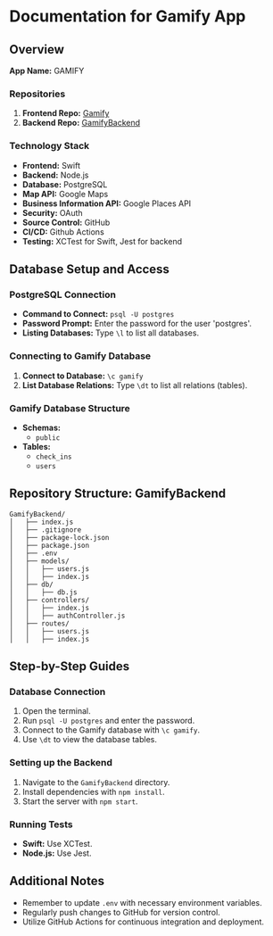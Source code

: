 
# Documentation for Gamify App

## Overview
**App Name:** GAMIFY

### Repositories
1. **Frontend Repo:** [Gamify](https://github.com/Toma5OD/Gamify)
2. **Backend Repo:** [GamifyBackend](https://github.com/Toma5OD/GamifyBackend)

### Technology Stack
- **Frontend:** Swift
- **Backend:** Node.js
- **Database:** PostgreSQL
- **Map API:** Google Maps
- **Business Information API:** Google Places API
- **Security:** OAuth
- **Source Control:** GitHub
- **CI/CD:** Github Actions
- **Testing:** XCTest for Swift, Jest for backend

## Database Setup and Access
### PostgreSQL Connection
- **Command to Connect:** `psql -U postgres`
- **Password Prompt:** Enter the password for the user 'postgres'.
- **Listing Databases:** Type `\l` to list all databases.

### Connecting to Gamify Database
1. **Connect to Database:** `\c gamify`
2. **List Database Relations:** Type `\dt` to list all relations (tables).

### Gamify Database Structure
- **Schemas:**
  - `public`
- **Tables:**
  - `check_ins`
  - `users`

## Repository Structure: GamifyBackend
```
GamifyBackend/
│   ├── index.js
│   ├── .gitignore
│   ├── package-lock.json
│   ├── package.json
│   ├── .env
│   ├── models/
│   │   ├── users.js
│   │   ├── index.js
│   ├── db/
│   │   ├── db.js
│   ├── controllers/
│   │   ├── index.js
│   │   ├── authController.js
│   ├── routes/
│   │   ├── users.js
│   │   ├── index.js
```

## Step-by-Step Guides
### Database Connection
1. Open the terminal.
2. Run `psql -U postgres` and enter the password.
3. Connect to the Gamify database with `\c gamify`.
4. Use `\dt` to view the database tables.

### Setting up the Backend
1. Navigate to the `GamifyBackend` directory.
2. Install dependencies with `npm install`.
3. Start the server with `npm start`.

### Running Tests
- **Swift:** Use XCTest.
- **Node.js:** Use Jest.

## Additional Notes
- Remember to update `.env` with necessary environment variables.
- Regularly push changes to GitHub for version control.
- Utilize GitHub Actions for continuous integration and deployment.
